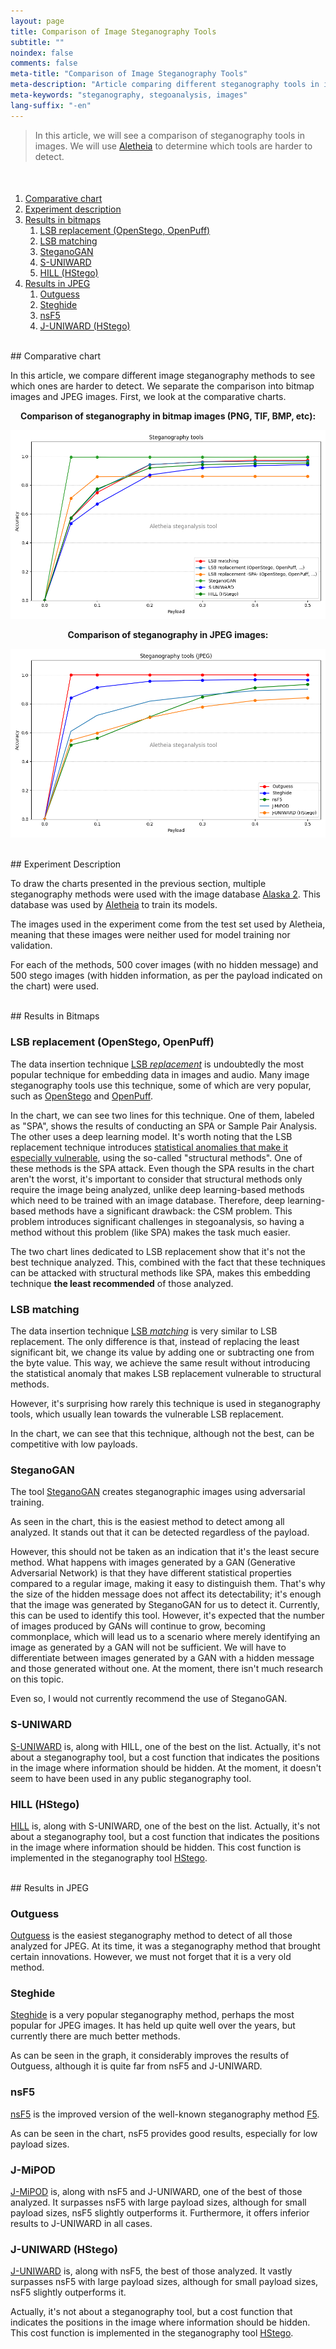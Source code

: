 ```yaml
---
layout: page
title: Comparison of Image Steganography Tools
subtitle: "" 
noindex: false
comments: false
meta-title: "Comparison of Image Steganography Tools"
meta-description: "Article comparing different steganography tools in images to see which ones are harder to detect."
meta-keywords: "steganography, stegoanalysis, images"
lang-suffix: "-en"
---
```


> In this article, we will see a comparison of steganography tools
> in images. We will use 
> [Aletheia](https://github.com/daniellerch/aletheia) to determine which tools
> are harder to detect.

<style>
    [id]::before {
        content: '';
        display: block;
        height:      70px;
        margin-top: -70px;
        visibility: hidden;
    }
</style>

<div class='menu' style='margin-top:50px'></div>

1. [Comparative chart](#comparative-chart)
2. [Experiment description](#experiment-description)
3. [Results in bitmaps](#results-in-bitmaps)
   1. [LSB replacement (OpenStego, OpenPuff)](#lsb-replacement-openstego-openpuff)
   2. [LSB matching](#lsb-matching)
   3. [SteganoGAN](#steganogan)
   4. [S-UNIWARD](#s-uniward)
   5. [HILL (HStego)](#hill-hstego)
4. [Results in JPEG](#results-in-jpeg)
   1. [Outguess](#outguess)
   2. [Steghide](#steghide)
   3. [nsF5](#nsF5)
   4. [J-UNIWARD (HStego)](#j-uniward-hstego)

<br>
## Comparative chart

In this article, we compare different image steganography methods
to see which ones are harder to detect. We separate the comparison into
bitmap images and JPEG images. First, we look at the comparative charts.

<center><b>
Comparison of steganography in bitmap images (PNG, TIF, BMP, etc):
</b></center>

![efficiency](/stego/aletheia/resources/tool_comparison.png?style=centerme)

<center><b>
Comparison of steganography in JPEG images:
</b></center>

![efficiency](/stego/aletheia/resources/tool_comparison_jpeg.png?style=centerme)

<br>
## Experiment Description

To draw the charts presented in the previous section, multiple steganography methods were used with the image database 
[Alaska 2](https://www.kaggle.com/c/alaska2-image-steganalysis). 
This database was used by 
[Aletheia](https://github.com/daniellerch/aletheia) 
to train its models. 

The images used in the experiment come from the test set used
by Aletheia, meaning that these images were neither used for
model training nor validation.

For each of the methods, 500 cover images (with no hidden
message) and 500 stego images (with hidden information, as per
the payload indicated on the chart) were used.

<br>
## Results in Bitmaps

### LSB replacement (OpenStego, OpenPuff)

The data insertion technique 
[LSB *replacement*](/stego/lab/intro/lsb-en/#embedding-information-with-lsb-replacement)
is undoubtedly the most popular technique for embedding data in images and audio.
Many image steganography tools use this technique, some of which are very popular, such as [OpenStego](https://www.openstego.com/) 
and [OpenPuff](https://embeddedsw.net/OpenPuff_Steganography_Home.html).

In the chart, we can see two lines for this technique. One of them, labeled
as "SPA", shows the results of conducting an SPA or Sample Pair
Analysis. The other uses a deep learning model. It's worth noting that the
LSB replacement technique introduces [statistical anomalies that make it
especially vulnerable](/stego/lab/intro/lsb-en/#the-dangers-of-lsb-replacement),
using the so-called "structural methods". One of these methods is the
SPA attack. Even though the SPA results in the chart aren't the worst, it's important to consider that structural methods
only require the image being analyzed, unlike deep learning-based methods which need to be trained with an image database. Therefore, deep learning-based methods have a significant drawback: the CSM problem. This problem introduces significant
challenges in stegoanalysis, so having a method without this problem (like SPA) makes the task much easier.

The two chart lines dedicated to LSB replacement show that it's not the best technique analyzed. This, combined with the fact that these techniques can be attacked with structural methods like SPA, makes this embedding technique **the least recommended** of those analyzed.

### LSB matching

The data insertion technique 
[LSB *matching*](/stego/lab/intro/lsb-en/#embedding-information-with-lsb-matching)
is very similar to LSB replacement. The only difference is that, instead
of replacing the least significant bit, we change its value by adding one 
or subtracting one from the byte value. This way, we achieve the same 
result without introducing the statistical anomaly that makes LSB replacement
vulnerable to structural methods.

However, it's surprising how rarely this technique is used in steganography tools, which usually lean towards the vulnerable LSB replacement. 

In the chart, we can see that this technique, although not the best, can be competitive with low payloads.

### SteganoGAN

The tool [SteganoGAN](https://github.com/DAI-Lab/SteganoGAN) creates steganographic images using adversarial training.

As seen in the chart, this is the easiest method to detect among all analyzed. It stands out that it can be detected regardless of the payload.

However, this should not be taken as an indication that it's the least secure method. What happens with images generated by a GAN (Generative Adversarial Network) is that they have different statistical properties compared to a regular image, making it easy to distinguish them. That's why the size of the hidden message does not affect its detectability; it's enough that the image was generated by SteganoGAN for us to detect it. Currently, this can be used to identify this tool. However, it's expected that the number of images produced by GANs will continue to grow, becoming commonplace, which will lead us to a scenario where merely identifying an image as generated by a GAN will not be sufficient. We will have to differentiate between images generated by a GAN with a hidden message and those generated without one. At the moment, there isn't much research on this topic.

Even so, I would not currently recommend the use of SteganoGAN.



### S-UNIWARD

[S-UNIWARD](https://doi.org/10.1186/1687-417X-2014-1) is, along with HILL, 
one of the best on the list. Actually,
it's not about a steganography tool, but a cost function
that indicates the positions in the image where information should be hidden. At the moment, it doesn't seem to have been used in any
public steganography tool.

### HILL (HStego)

[HILL](https://doi.org/10.1109/ICIP.2014.7025854) is, along with S-UNIWARD, 
one of the best on the list. Actually,
it's not about a steganography tool, but a cost function
that indicates the positions in the image where information should be hidden. This cost function is implemented in the steganography tool
[HStego](https://github.com/daniellerch/hstego).



<br>
## Results in JPEG

### Outguess

[Outguess](https://en.wikipedia.org/wiki/OutGuess) is the easiest 
steganography method to detect of all those analyzed for JPEG.
At its time, it was a steganography method that brought certain
innovations. However, we must not forget that it is a very old method.

### Steghide

[Steghide](https://steghide.sourceforge.net/) is a very popular steganography method, perhaps the most popular for JPEG images. It has held up quite well over the years, but currently there are much better methods.

As can be seen in the graph, it considerably improves the results 
of Outguess, although it is quite far from nsF5 and J-UNIWARD.

### nsF5

[nsF5](https://dde.binghamton.edu/download/nsf5simulator/) is the improved version of the well-known steganography method [F5](https://www.semanticscholar.org/paper/F-5-%E2%80%94-A-Steganographic-Algorithm-High-Capacity-Westfeld/149b41d7560d7bd628da502bd3d8122a8317d472).

As can be seen in the chart, nsF5 provides good results, especially for low payload sizes.


### J-MiPOD

[J-MiPOD](https://doi.org/10.1109/tifs.2021.3111713) is, along with nsF5 and J-UNIWARD, 
one of the best of those analyzed. It surpasses nsF5 with large
payload sizes, although for small payload sizes, nsF5 slightly outperforms it.
Furthermore, it offers inferior results to J-UNIWARD in all cases.


### J-UNIWARD (HStego)

[J-UNIWARD](https://doi.org/10.1186/1687-417X-2014-1) is, along with nsF5, 
the best of those analyzed. It vastly surpasses nsF5 with large
payload sizes, although for small payload sizes, nsF5 slightly outperforms it.

Actually, it's not about a steganography tool, but a cost function 
that indicates the positions in the image where information should be hidden. This cost function is implemented in the steganography tool
[HStego](https://github.com/daniellerch/hstego).





